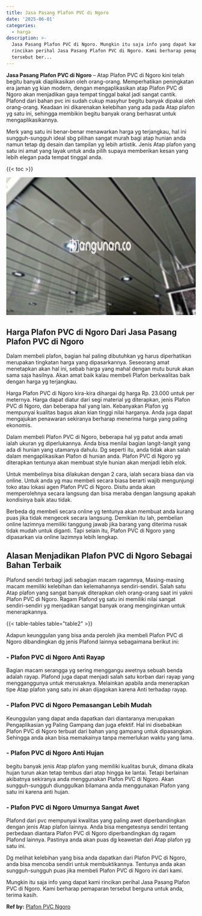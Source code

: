 ```yaml
---
title: Jasa Pasang Plafon PVC di Ngoro
date: '2025-06-01'
categories:
  - harga
description: >-
  Jasa Pasang Plafon PVC di Ngoro. Mungkin itu saja info yang dapat kami
  rincikan perihal Jasa Pasang Plafon PVC di Ngoro. Kami berharap pemaparan
  tersebut ber...
---
```


**Jasa Pasang Plafon PVC di Ngoro** – Atap Plafon PVC di Ngoro kini telah begitu banyak diaplikasikan oleh orang-orang. Memperhatikan peningkatan era jaman yg kian modern, dengan mengaplikasikan atap Plafon PVC di Ngoro akan menjadikan gaya tempat tinggal bakal jadi sangat cantik. Plafond dari bahan pvc ini sudah cukup masyhur begitu banyak dipakai oleh orang-orang. Keadaan ini dikarenakan kelebihan yang ada pada Atap plafon yg satu ini, sehingga membikin begitu banyak orang berhasrat untuk mengaplikasikannya.

Merk yang satu ini benar-benar menawarkan harga yg terjangkau, hal ini sungguh-sungguh ideal sbg pilihan sangat murah bagi atap hunian anda namun tetap dg desain dan tampilan yg lebih artistik. Jenis Atap plafon yang satu ini amat yang layak untuk anda pilih supaya memberikan kesan yang lebih elegan pada tempat tinggal anda.

{{< toc >}}

![Jasa Pasang Plafon PVC di Ngoro](/images/flafond-pvc-murah07.png)

## Harga Plafon PVC di Ngoro Dari Jasa Pasang Plafon PVC di Ngoro

Dalam membeli plafon, bagian hal paling dibutuhkan yg harus diperhatikan merupakan tingkatan harga yang dipasarkannya. Seseorang amat menetapkan akan hal ini, sebab harga yang mahal dengan mutu buruk akan sama saja hasilnya. Akan amat baik kalau membeli Plafon berkwalitas baik dengan harga yg terjangkau.

Harga Plafon PVC di Ngoro kira-kira dihargai dg harga Rp. 23.000 untuk per meternya. Harga dapat diatur dari segi material yg diterapkan, jenis Plafon PVC di Ngoro, dan beberapa hal yang lain. Kebanyakan Plafon yg mempunyai kualitas bagus akan kian tinggi nilai harganya. Anda juga dapat mengajukan penawaran sekiranya berharap menerima harga yang paling ekonomis.

Dalam membeli Plafon PVC di Ngoro, beberapa hal yg patut anda amati ialah ukuran yg diperlukannya. Anda bisa menilai bagian langit-langit yang ada di hunian yang utamanya dahulu. Dg seperti itu, anda tidak akan salah dalam mengaplikasikan Plafon di hunian anda. Plafon PVC di Ngoro yg diterapkan tentunya akan membuat style hunian akan menjadi lebih elok.

Untuk membelinya bisa dilakukan dengan 2 cara, ialah secara biasa dan via online. Untuk anda yg mau membeli secara biasa berarti wajib mengunjungi toko atau lokasi agen Plafon PVC di Ngoro. Disitu anda akan memperolehnya secara langsung dan bisa meraba dengan langsung apakah kondisinya baik atau tidak.

Berbeda dg membeli secara online yg tentunya akan membuat anda kurang puas jika tidak mengecek secara langsung. Demikian itu lah, pembelian online lazimnya memiliki tanggung jawab jika barang yang diterima rusak tidak mudah untuk diganti. Tapi selain itu, Plafon PVC di Ngoro yang dipasarkan via online lazimnya lebih lengkap.

## Alasan Menjadikan Plafon PVC di Ngoro Sebagai Bahan Terbaik

Plafond sendiri terbagi jadi sebagian macam ragamnya, Masing-masing macam memiliki kelebihan dan kelemahannya sendiri-sendiri. Salah satu Atap plafon yang sangat banyak diterapkan oleh orang-orang saat ini yakni Plafon PVC di Ngoro. Ragam Plafond yg satu ini memiliki nilai sangat sendiri-sendiri yg menjadikan sangat banyak orang menginginkan untuk menerapkannya.

{{< table-tables table="table2" >}}

Adapun keunggulan yang bisa anda peroleh jika membeli Plafon PVC di Ngoro dibandingkan dg jenis Plafond lainnya sebagaimana berikut ini:

### \- Plafon PVC di Ngoro Anti Rayap

Bagian macam serangga yg sering menggangu awetnya sebuah benda adalah rayap. Plafond juga dapat menjadi salah satu korban dari rayap yang mengganggunya untuk merusaknya. Melainkan apabila anda menerapkan tipe Atap plafon yang satu ini akan dijagokan karena Anti terhadap rayap.

### \- Plafon PVC di Ngoro Pemasangan Lebih Mudah

Keunggulan yang dapat anda dapatkan dari diantaranya merupakan Pengaplikasian yg Paling Gampang dan juga efektif. Hal ini disebabkan Plafon PVC di Ngoro terbuat dari bahan yang gampang untuk dipasangkan. Sehingga anda akan bisa memakainya tanpa memerlukan waktu yang lama.

### \- Plafon PVC di Ngoro Anti Hujan

begitu banyak jenis Atap plafon yang memiliki kualitas buruk, dimana dikala hujan turun akan tetap tembus dari atap hingga ke lantai. Tetapi berlainan akibatnya sekiranya anda menggunakan Plafon PVC di Ngoro. Akan sungguh-sungguh diunggulkan bilamana anda menggunakan Plafon yang satu ini karena anti hujan.

### \- Plafon PVC di Ngoro Umurnya Sangat Awet

Plafond dari pvc mempunyai kwalitas yang paling awet diperbandingkan dengan jenis Atap plafon lainnya. Anda bisa mengetesnya sendiri tentang perbedaan diantara Plafon PVC di Ngoro diperbandingkan dg ragam Plafond lainnya. Pastinya anda akan puas dg keawetan dari Atap plafon yg satu ini.

Dg melihat kelebihan yang bisa anda dapatkan dari Plafon PVC di Ngoro, anda bisa mencoba sendiri untuk membuktikannya. Tentunya anda akan sungguh-sungguh puas jika membeli Plafon PVC di Ngoro ini dari kami.

Mungkin itu saja info yang dapat kami rincikan perihal Jasa Pasang Plafon PVC di Ngoro. Kami berharap pemaparan tersebut berguna untuk anda, terima kasih.

**Ref by:** [Plafon PVC Ngoro](https://id.wikipedia.org/wiki/Plafon)
